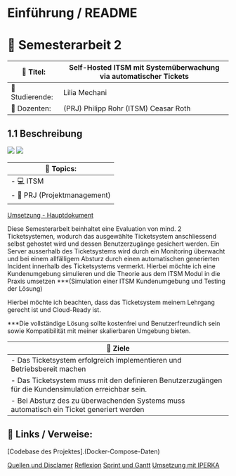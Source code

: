 # Einführung / README
# :page_with_curl: Semesterarbeit 2

| :ticket: Titel:                   | Self-Hosted ITSM mit Systemüberwachung via automatischer Tickets |
| --------------------------------- | ---------------------------------------------------------------- |
| :bust_in_silhouette: Studierende: | Lilia Mechani                                                    |
| :busts_in_silhouette: Dozenten:   | (PRJ) Philipp Rohr (ITSM) Ceasar Roth                            |

## 1.1 Beschreibung
![](2_itsm.png)
![](1_Docker_Grafik.png)

| :round_pushpin: Topics:               |
| ------------------------------------- |
| -  :computer: ITSM                    |
| - :paperclip: PRJ (Projektmanagement) |
|                                       |
[Umsetzung - Hauptdokument](./Umsetzung_und_IPERKA.md)

Diese Semesterarbeit beinhaltet eine Evaluation von mind. 2 Ticketsystemen, wodurch das ausgewählte Ticketsystem anschliessend selbst gehostet wird und dessen Benutzerzugänge gesichert werden. Ein Server ausserhalb des Ticketsystems wird durch ein Monitoring überwacht und bei einem allfälligem Absturz durch einen automatischen generierten Incident innerhalb des Ticketsystems vermerkt. Hierbei möchte ich eine Kundenumgebung simulieren und die Theorie aus dem ITSM Modul in die Praxis umsetzen ***(Simulation einer ITSM Kundenumgebung und Testing der Lösung)

Hierbei möchte ich 
beachten, dass das Ticketsystem meinem Lehrgang gerecht ist und Cloud-Ready ist.

***Die vollständige Lösung sollte kostenfrei und Benutzerfreundlich sein sowie Kompatibilität mit meiner skalierbaren Umgebung bieten.


| :checkered_flag: Ziele                                                                                 |
| ------------------------------------------------------------------------------------------------------ |
| - Das Ticketsystem erfolgreich implementieren und Betriebsbereit machen                                |
| - Das Ticketsystem muss mit den definieren Benutzerzugängen für die Kundensimulation erreichbar sein.  |
| - Bei Absturz des zu überwachenden Systems muss automatisch ein Ticket generiert werden                |

## :link: Links / Verweise:

[Codebase des Projektes].(Docker-Compose-Daten)

[Quellen und Disclamer](./Quellen_und_Disclamer.md)
[Reflexion](.Reflexion.md)
[Sprint und Gantt](Sprint_und_GANTT.md)
[Umsetzung mit IPERKA](./Umsetzung_und_IPERKA.md)